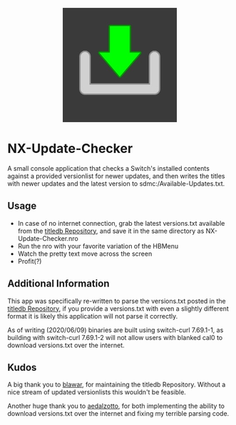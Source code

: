 <p align="center"><img src="https://github.com/16BitWonder/NX-Update-Checker/blob/master/icon.jpg"></p>

# NX-Update-Checker
A small console application that checks a Switch's installed contents against a provided versionlist for newer updates, and then writes the titles with newer updates and the latest version to sdmc:/Available-Updates.txt.

## Usage
- In case of no internet connection, grab the latest versions.txt available from the [titledb Repository](https://github.com/blawar/titledb/blob/master/versions.txt), and save it in the same directory as NX-Update-Checker.nro
- Run the nro with your favorite variation of the HBMenu
- Watch the pretty text move across the screen
- Profit(?)

## Additional Information
This app was specifically re-written to parse the versions.txt posted in the [titledb Repository](https://github.com/blawar/titledb), if you provide a versions.txt with even a slightly different format it is likely this application will not parse it correctly.

As of writing (2020/06/09) binaries are built using switch-curl 7.69.1-1, as building with switch-curl 7.69.1-2 will not allow users with blanked cal0 to download versions.txt over the internet.

## Kudos
A big thank you to [blawar](https://github.com/blawar), for maintaining the titledb Repository.
Without a nice stream of updated versionlists this wouldn't be feasible.

Another huge thank you to [aedalzotto](https://github.com/aedalzotto), for both implementing the ability to download versions.txt over the internet and fixing my terrible parsing code.

